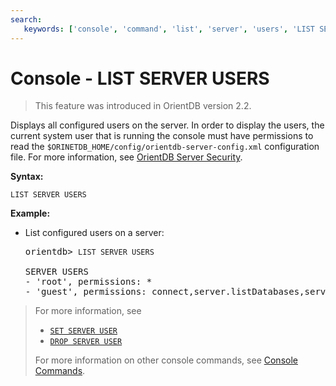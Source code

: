 ```yaml
---
search:
   keywords: ['console', 'command', 'list', 'server', 'users', 'LIST SERVER USERS']
---
```


<!-- proofread 2015-01-07 SAM -->

# Console - LIST SERVER USERS

>This feature was introduced in OrientDB version 2.2.

Displays all configured users on the server. In order to display the users, the current system user that is running the console must have permissions to read the `$ORINETDB_HOME/config/orientdb-server-config.xml` configuration file. For more information, see [OrientDB Server Security](Security.md#orientdb-server-security).

**Syntax:**

```
LIST SERVER USERS
```

**Example:**

- List configured users on a server:

  <pre>
  orientdb> <code class="lang-sql userinput">LIST SERVER USERS</code>

  SERVER USERS
  - 'root', permissions: *
  - 'guest', permissions: connect,server.listDatabases,server.dblist
  </pre>

>For more information, see
>
>- [`SET SERVER USER`](Console-Command-Set-Server-User.md)
>- [`DROP SERVER USER`](Console-Command-Drop-Server-User.md)
>
> For more information on other console commands, see [Console Commands](Console-Commands.md).


